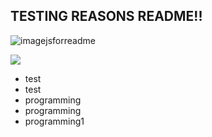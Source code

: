 ## TESTING REASONS README!!
![imagejsforreadme](https://github.com/user-attachments/assets/1d4e1517-51d6-4a8d-bb5b-23a0774d26f9)

<div>

  <img src=(https://github.com/brabozin1010/brabozin1010/blob/main/imagejsforreadme.png)>
  
</div>

- test
- test
- programming
- programming
- programming1
